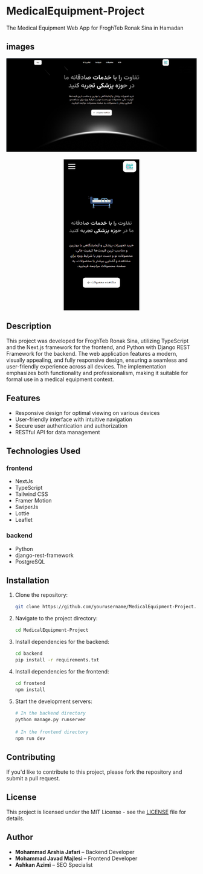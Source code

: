 # MedicalEquipment-Project
The Medical Equipment Web App for FroghTeb Ronak Sina in Hamadan 

## images
<div style="display: flex; flex-direction: column; align-items: center; gap: 20px;">
  <img src="./frontend/public/Home.png" width="100%" height="100%"/>
  <img src="./frontend/public/phone.png" width="200" height="400"/>
</div>

## Description
This project was developed for FroghTeb Ronak Sina, utilizing TypeScript and the Next.js framework for the frontend, and Python with Django REST Framework for the backend. The web application features a modern, visually appealing, and fully responsive design, ensuring a seamless and user-friendly experience across all devices. The implementation emphasizes both functionality and professionalism, making it suitable for formal use in a medical equipment context.

## Features
- Responsive design for optimal viewing on various devices
- User-friendly interface with intuitive navigation
- Secure user authentication and authorization
- RESTful API for data management

## Technologies Used
### frontend
- NextJs
- TypeScript
- Tailwind CSS
- Framer Motion
- SwiperJs
- Lottie
- Leaflet
### backend
- Python
- django-rest-framework
- PostgreSQL

## Installation

1. Clone the repository:
   ```bash
   git clone https://github.com/yourusername/MedicalEquipment-Project.git
   ```

2. Navigate to the project directory:
   ```bash
   cd MedicalEquipment-Project
   ```

3. Install dependencies for the backend:
   ```bash
   cd backend
   pip install -r requirements.txt
   ```

4. Install dependencies for the frontend:
   ```bash
   cd frontend
   npm install
   ```

5. Start the development servers:
   ```bash
   # In the backend directory
   python manage.py runserver

   # In the frontend directory
   npm run dev
   ```

## Contributing
If you'd like to contribute to this project, please fork the repository and submit a pull request.

## License
This project is licensed under the MIT License - see the [LICENSE](LICENSE) file for details.

## Author
- **Mohammad Arshia Jafari** – Backend Developer  
- **Mohammad Javad Majlesi** – Frontend Developer  
- **Ashkan Azimi** – SEO Specialist

